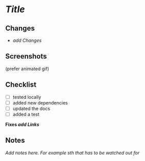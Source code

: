 # _Title_

## Changes
- _add Changes_

## Screenshots
(prefer animated gif)


## Checklist
- [ ] tested locally
- [ ] added new dependencies
- [ ] updated the docs
- [ ] added a test

**Fixes _add Links_**

Notes
-----
_Add notes here._
_For example sth that has to be watched out for_
